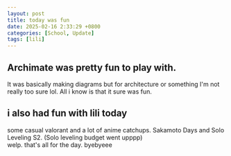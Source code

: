 ```yaml
---
layout: post
title: today was fun
date: 2025-02-16 2:33:29 +0800
categories: [School, Update]
tags: [lili]
---
```


## Archimate was pretty fun to play with.<br>
It was basically making diagrams but for architecture or something I'm not really too sure lol. All i know is that it sure was fun.<br>
## i also had fun with lili today<br>
some casual valorant and a lot of anime catchups. Sakamoto Days and Solo Leveling S2. (Solo leveling budget went upppp)<br>
welp. that's all for the day. byebyeee